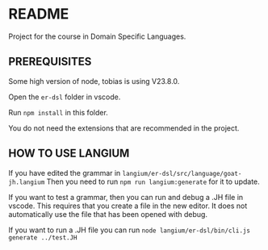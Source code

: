 # README
Project for the course in Domain Specific Languages.

## PREREQUISITES
Some high version of node, tobias is using V23.8.0.

Open the `er-dsl` folder in vscode.

Run `npm install` in this folder.

You do not need the extensions that are recommended in the project.

## HOW TO USE LANGIUM
If you have edited the grammar in `langium/er-dsl/src/language/goat-jh.langium` 
Then you need to run `npm run langium:generate` for it to update.

If you want to test a grammar, then you can run and debug a .JH file in vscode.
This requires that you create a file in the new editor. It does not automatically use the file that has been opened with debug.

If you want to run a .JH file you can run `node langium/er-dsl/bin/cli.js generate ../test.JH`

